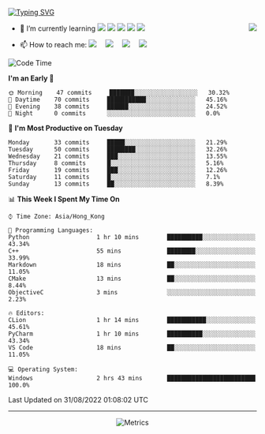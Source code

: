 [![Typing SVG](https://readme-typing-svg.herokuapp.com?font=Fira+Code&size=25&duration=3000&pause=700&color=1D27F7&width=435&lines=I'm+InariInDream+%F0%9F%91%8B;Invictus+maneo;Be+awesome)](https://git.io/typing-svg)

<a href="#">
  <img align="right" src="https://github-readme-stats.vercel.app/api?username=InariInDream&count_private=true&show_icons=true&bg_color=15,f2f7fd,E0EAFC" />
</a>


- 🌱 I’m currently learning ![](https://img.shields.io/badge/-MySQL-4479A1?style=flat-square&logo=MySQL&logoColor=fff)
![](https://img.shields.io/badge/-Docker-2496ED?style=flat-square&logo=Docker&logoColor=fff)
![](https://img.shields.io/badge/-Linux-000000?style=flat-square&logo=Linux&logoColor=fff)
![](https://img.shields.io/badge/-Java-8279A1?style=flat-square&logo=Java&logoColor=fff)
![](https://img.shields.io/badge/-Go-12B9A1?style=flat-square&logo=Go&logoColor=fff)

- 📫 How to reach me: <a href="https://inariindream.github.io/"><img src="https://img.shields.io/badge/MyBlog-博客-blue"></a>&emsp;
<a href="https://twitter.com/inariindream/"><img src="https://img.shields.io/badge/twitter-%E6%8E%A8%E7%89%B9-blue"></a>&emsp;
<a href="https://codeforces.com/profile/InariInDream"><img src="https://img.shields.io/badge/Codeforces-个人资料-c32136"></a>&emsp;
<a href="https://steamcommunity.com/profiles/76561198813007792/"><img src="https://img.shields.io/badge/Steam-个人资料-003472"></a>&emsp;


<!--START_SECTION:waka-->
![Code Time](http://img.shields.io/badge/Code%20Time-8%20mins-blue)

**I'm an Early 🐤** 

```text
🌞 Morning    47 commits     ███████░░░░░░░░░░░░░░░░░░   30.32% 
🌆 Daytime    70 commits     ███████████░░░░░░░░░░░░░░   45.16% 
🌃 Evening    38 commits     ██████░░░░░░░░░░░░░░░░░░░   24.52% 
🌙 Night      0 commits      ░░░░░░░░░░░░░░░░░░░░░░░░░   0.0%

```
📅 **I'm Most Productive on Tuesday** 

```text
Monday       33 commits     █████░░░░░░░░░░░░░░░░░░░░   21.29% 
Tuesday      50 commits     ████████░░░░░░░░░░░░░░░░░   32.26% 
Wednesday    21 commits     ███░░░░░░░░░░░░░░░░░░░░░░   13.55% 
Thursday     8 commits      █░░░░░░░░░░░░░░░░░░░░░░░░   5.16% 
Friday       19 commits     ███░░░░░░░░░░░░░░░░░░░░░░   12.26% 
Saturday     11 commits     █░░░░░░░░░░░░░░░░░░░░░░░░   7.1% 
Sunday       13 commits     ██░░░░░░░░░░░░░░░░░░░░░░░   8.39%

```


📊 **This Week I Spent My Time On** 

```text
⌚︎ Time Zone: Asia/Hong_Kong

💬 Programming Languages: 
Python                   1 hr 10 mins        ██████████░░░░░░░░░░░░░░░   43.34% 
C++                      55 mins             ████████░░░░░░░░░░░░░░░░░   33.99% 
Markdown                 18 mins             ██░░░░░░░░░░░░░░░░░░░░░░░   11.05% 
CMake                    13 mins             ██░░░░░░░░░░░░░░░░░░░░░░░   8.44% 
ObjectiveC               3 mins              ░░░░░░░░░░░░░░░░░░░░░░░░░   2.23%

🔥 Editors: 
CLion                    1 hr 14 mins        ███████████░░░░░░░░░░░░░░   45.61% 
PyCharm                  1 hr 10 mins        ██████████░░░░░░░░░░░░░░░   43.34% 
VS Code                  18 mins             ██░░░░░░░░░░░░░░░░░░░░░░░   11.05%

💻 Operating System: 
Windows                  2 hrs 43 mins       █████████████████████████   100.0%

```


 Last Updated on 31/08/2022 01:08:02 UTC
<!--END_SECTION:waka-->


---

<div align="center">

![Metrics](https://metrics.lecoq.io/InariInDream?template=classic&base.header=0&base.metadata=0&isocalendar=1&languages=1&base=header%2C%20activity%2C%20community%2C%20repositories%2C%20metadata&base.indepth=false&base.hireable=false&isocalendar=false&isocalendar.duration=full-year&languages=false&languages.skipped=inariindream.github.io&languages.limit=8&languages.threshold=0%25&languages.other=false&languages.colors=github&languages.sections=most-used&languages.indepth=false&languages.analysis.timeout=15&languages.categories=markup%2C%20programming&languages.recent.categories=markup%2C%20programming&languages.recent.load=300&languages.recent.days=14&config.timezone=Asia%2FHong_Kong)



</div>












<!--
**InariInDream/InariInDream** is a ✨ _special_ ✨ repository because its `README.md` (this file) appears on your GitHub profile.

Here are some ideas to get you started:

- 🔭 I’m currently working on ...
- 🌱 I’m currently learning ...
- 👯 I’m looking to collaborate on ...
- 🤔 I’m looking for help with ...
- 💬 Ask me about ...
- 📫 How to reach me: ...
- 😄 Pronouns: ...
- ⚡ Fun fact: ...
-->
